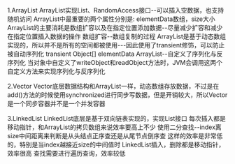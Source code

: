 1.ArrayList
ArrayList实现List、RandomAccess接口--可以插入空数据，也支持随机访问
ArrayList中最重要的两个属性分别是: elementData数组，size大小
ArrayList的主要消耗是数组扩容以及在指定位置添加数据--尽量减少扩容和减少在指定位置插入数据的操作
数组扩容--数组复制的过程
ArrayList是基于动态数组实现的，所以并不是所有的空间都被使用---因此使用了transient修饰，可以防止被自动序列化
transient Object[] elementData
ArrayList--自定义了序列化与反序列化
当对象中自定义了writeObject和readObject方法时，JVM会调用这两个自定义方法来实现序列化与反序列化

2.Vector
Vector底层数据结构和ArrayList一样，动态数组存放数据，不过是在add()方法的时候使用synchronized进行同步写数据，但是开销较大，所以Vector是一个同步容器并不是一个并发容器

3.LinkedList
LinkedList底层是基于双向链表实现的，实现List接口
每次插入都是移动指针，和ArrayList的拷贝数组来说效率要高上不少
使用二分查找--index离size中间距离来判断是从头结点正序查还是从尾节点倒序查
这样的效率是非常低的，特别是当index越接近size的中间值时
LinkedList插入，删除都是移动指针，效率很高
查找需要进行遍历查询，效率较低



